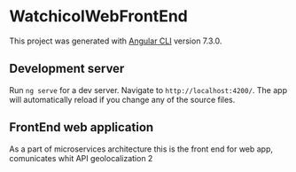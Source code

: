 # WatchicolWebFrontEnd

This project was generated with [Angular CLI](https://github.com/angular/angular-cli) version 7.3.0.

## Development server

Run `ng serve` for a dev server. Navigate to `http://localhost:4200/`. The app will automatically reload if you change any of the source files.

## FrontEnd web application
As a part of microservices architecture this is the front end for web app, comunicates whit API geolocalization 2
